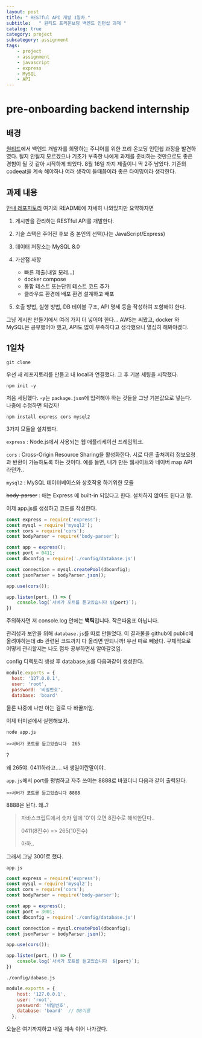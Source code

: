 ```yaml
---
layout: post
title: " RESTful API 개발 1일차 "
subtitle:   " 원티드 프리온보딩 백엔드 인턴십 과제 "
catalog: true
category: project
subcategory: assignment
tags:
    - project
    - assignment
    - javascript
    - express
    - MySQL
    - API
---
```




# pre-onboarding backend internship

## 배경

[원티드](https://www.wanted.co.kr/events/pre_ob_be_6?utm_source=google&utm_medium=da&utm_campaign=kr_career_edu_web_da_view_be&gclid=EAIaIQobChMIuOGtuPG8gAMVwxEqCh2JZg9OEAEYASAAEgIXTvD_BwE)에서 백엔드 개발자를 희망하는 주니어를 위한 프리 온보딩 인턴쉽 과정을 발견하였다. 될지 안될지 모르겠으나 기초가 부족한 나에게 과제를 준비하는 것만으로도 좋은 경험이 될 것 같아 시작하게 되었다. 8월 16일 까지 제출이니 딱 2주 남았다. 기존의 codeeat을 계속 해야하나 여러 생각이 들때쯤이라 좋은 타이밍이라 생각한다.

## 과제 내용

[안내 레포지토리](https://github.com/lordmyshepherd-edu/wanted-pre-onboardung-backend-selection-assignment) 여기의 README에 자세히 나와있지만 요약하자면

1. 게시판을 관리하는 RESTful API를 개발한다.
2. 기술 스택은 주어진 후보 중 본인의 선택(나는 JavaScript/Express)
3. 데이터 저장소는 MySQL 8.0
4. 가산점 사항
   - 빠른 제출(내일 모레...)
   - docker compose
   - 통합 테스트 또는단위 테스트 코드 추가
   - 클라우드 환경에 배포 환경 설계하고 배포

5. 호출 방법, 실행 방법, DB 테이블 구조, API 명세 등을 작성하여 포함해야 한다.



그냥 게시판 만들기에서 여러 가지 더 넣어야 한다...  AWS는 써봤고, docker 와 MySQL은 공부했어야 했고, API도 많이 부족하다고 생각했으니 열심히 해봐야겠다.



## 1일차

`git clone` 

우선 새 레포지토리를 만들고 내 local과 연결했다. 그 후 기본 세팅을 시작했다.

`npm init -y` 

처음 세팅했다. -y는 `package.json`에 입력해야 하는 것들을 그냥 기본값으로 넣는다. 나중에 수정하면 되겄지!

`npm install express cors mysql2`

3가지 모듈을 설치했다.

`express` : Node.js에서 사용되는 웹 애플리케이션 프레임워크.

`cors` : Cross-Origin Resource Sharing을 활성화한다. 서로 다른 출처끼리 정보요청과 반환이 가능하도록 하는 것이다. 예를 들면, 내가 만든 웹사이트와 네이버 map API라던가..

`mysql2` : MySQL 데이터베이스와 상호작용 하기위한 모듈

~~body-parser~~ : 애는 Express 에 built-in 되있다고 한다. 설치하지 않아도 된다고 함.



이제 app.js를 생성하고 코드를 작성한다.

```javascript
const express = require('express');
const mysql = require('mysql2');
const cors = require('cors');
const bodyParser = require('body-parser');

const app = express();
const port = 0411;
const dbconfig = require('./config/database.js')

const connection = mysql.createPool(dbconfig);
const jsonParser = bodyParser.json();

app.use(cors());

app.listen(port, () => {
    console.log(`서버가 포트를 듣고있습니다 ${port}`);
})
```

주의하자면 저 console.log 안에는 **백틱**입니다. 작은따옴표 아닙니다.

관리성과 보안을 위해 `database.js`를 따로 만들었다. 이 결과물을 github에 public에 올려야하는데 db 관련된 코드까지 다 올리면 안되니까! 우선 따로 빼놨다. 구체적으로 어떻게 관리할지는 나도 점차 공부하면서 알아갈것임.

config 디렉토리 생성 후 database.js를 다음과같이 생성한다.

```javascript
module.exports = {
  host: '127.0.0.1',
  user: 'root',
  password: '비밀번호',
  database: 'board'
```

물론 나중에 나만 아는 걸로 다 바꿀꺼임.



이제 터미널에서 실행해보자.

`node app.js` 

`>>서버가 포트를 듣고있습니다  265`

?

 왜 265야. 0411하라고.... 내 생일이란말이야..

`app.js`에서 port를 평범하고 자주 쓰이는 8888로 바꿨더니 다음과 같이 출력된다.

`>>서버가 포트를 듣고있습니다 8888` 

8888은 된다. 왜..?

> 자바스크립트에서 숫자 앞에 '0'이 오면 8진수로 해석한단다..
>
> 0411(8진수) => 265(10진수) 
>
> 아하.. 



그래서 그냥 3001로 했다. 

`app.js`

```javascript
const express = require('express');
const mysql = require('mysql2');
const cors = require('cors');
const bodyParser = require('body-parser');

const app = express();
const port = 3001;
const dbconfig = require('./config/database.js')

const connection = mysql.createPool(dbconfig);
const jsonParser = bodyParser.json();

app.use(cors());

app.listen(port, () => {
    console.log(`서버가 포트를 듣고있습니다  ${port}`);
})
```



`./config/dabase.js`

```javascript
module.exports = {
    host: '127.0.0.1',
    user: 'root',
    password: '비밀번호',
    database: 'board'  // DB이름
  };
```



오늘은 여기까지하고 내일 계속 이어 나가겠다.